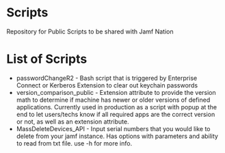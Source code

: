 # Scripts
Repository for Public Scripts to be shared with Jamf Nation


# List of Scripts

- passwordChangeR2 - Bash script that is triggered by Enterprise Connect or Kerberos Extension to clear out keychain passwords
- version_comparison_public - Extension attribute to provide the version math to determine if machine has newer or older versions of defined applications. Currently used in production as a script with popup at the end to let users/techs know if all required apps are the correct version or not, as well as an extension attribute.
- MassDeleteDevices_API - Input serial numbers that you would like to delete from your jamf instance. Has options with parameters and ability to read from txt file. use -h for more info.

